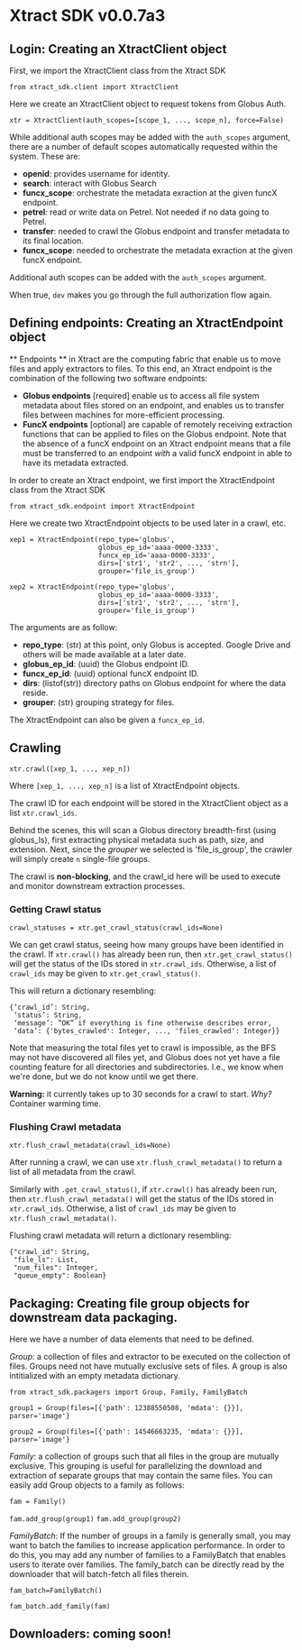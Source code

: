 # Xtract SDK v0.0.7a3

## Login: Creating an XtractClient object

First, we import the XtractClient class from the Xtract SDK

`from xtract_sdk.client import XtractClient`

Here we create an XtractClient object to request tokens from Globus Auth.

`xtr = XtractClient(auth_scopes=[scope_1, ..., scope_n], force=False)`

While additional auth scopes may be added with the `auth_scopes` argument, there are a number of 
default scopes automatically requested within the system. These are: 

* **openid**: provides username for identity.
* **search**: interact with Globus Search
* **funcx_scope**: orchestrate the metadata exraction at the given funcX endpoint.
* **petrel**: read or write data on Petrel. Not needed if no data going to Petrel.
* **transfer**: needed to crawl the Globus endpoint and transfer metadata to its final location.
* **funcx_scope**: needed to orchestrate the metadata exraction at the given funcX endpoint.

Additional auth scopes can be added with the `auth_scopes` argument.

When true, `dev` makes you go through the full authorization flow again.

## Defining endpoints: Creating an XtractEndpoint object
** Endpoints ** in Xtract are the computing fabric that enable us to move files and apply extractors to files. To this end, 
an Xtract endpoint is the combination of the following two software endpoints: 
* **Globus endpoints** [required] enable us to access all file system metadata about files stored on an endpoint, and enables us to transfer files between machines for more-efficient processing.
* **FuncX endpoints** [optional] are capable of remotely receiving extraction functions that can be applied to files on the Globus endpoint. Note that the absence of a funcX endpoint on an Xtract endpoint means that a file must be transferred to an endpoint *with* a valid funcX endpoint in able to have its metadata extracted. 

In order to create an Xtract endpoint, we first import the XtractEndpoint class from the Xtract SDK

```
from xtract_sdk.endpoint import XtractEndpoint
```

Here we create two XtractEndpoint objects to be used later in a crawl, etc.
```
xep1 = XtractEndpoint(repo_type='globus',
                      globus_ep_id='aaaa-0000-3333',
                      funcx_ep_id='aaaa-0000-3333',
                      dirs=['str1', 'str2', ..., 'strn'], 
                      grouper='file_is_group')

xep2 = XtractEndpoint(repo_type='globus',
                      globus_ep_id='aaaa-0000-3333',
                      dirs=['str1', 'str2', ..., 'strn'], 
                      grouper='file_is_group')
```


The arguments are as follow:
* **repo_type**: (str) at this point, only Globus is accepted. Google Drive and others will be made available at a later date. 
* **globus_ep_id**: (uuid) the Globus endpoint ID.
* **funcx_ep_id**: (uuid) optional funcX endpoint ID. 
* **dirs**: (listof(str)) directory paths on Globus endpoint for where the data reside.
* **grouper**: (str) grouping strategy for files.

The XtractEndpoint can also be given a `funcx_ep_id`.

## Crawling

`xtr.crawl([xep_1, ..., xep_n])`

Where `[xep_1, ..., xep_n]` is a list of XtractEndpoint objects.

The crawl ID for each endpoint will be stored in the XtractClient object as a list `xtr.crawl_ids`.

Behind the scenes, this will scan a Globus directory breadth-first (using globus_ls), first extracting physical metadata such as path, size, and extension. Next, since the *grouper* we selected is 'file_is_group', the crawler will simply create `n` single-file groups. 

The crawl is **non-blocking**, and the crawl_id here will be used to execute and monitor downstream extraction processes. 

### Getting Crawl status

`crawl_statuses = xtr.get_crawl_status(crawl_ids=None)`

We can get crawl status, seeing how many groups have been identified in the crawl. If `xtr.crawl()` has already been run, then `xtr.get_crawl_status()` will get the status of the IDs stored in `xtr.crawl_ids`. Otherwise, a list of `crawl_ids` may be given to `xtr.get_crawl_status()`.

This will return a dictionary resembling: 
```
{‘crawl_id’: String,
 ‘status’: String, 
 ‘message’: “OK” if everything is fine otherwise describes error,
 ‘data’: {'bytes_crawled': Integer, ..., 'files_crawled': Integer}}
```

Note that measuring the total files yet to crawl is impossible, as the BFS may not have discovered all files yet, and Globus does not yet have a file counting feature for all directories and subdirectories. I.e., we know when we're done, but we do not know until we get there. 

**Warning:** it currently takes up to 30 seconds for a crawl to start. *Why?* Container warming time. 

### Flushing Crawl metadata

`xtr.flush_crawl_metadata(crawl_ids=None)`

After running a crawl, we can use `xtr.flush_crawl_metadata()` to return a list of all metadata from the crawl. 

Similarly with `.get_crawl_status()`, if `xtr.crawl()` has already been run, then `xtr.flush_crawl_metadata()` will get the status of the IDs stored in `xtr.crawl_ids`. Otherwise, a list of `crawl_ids` may be given to `xtr.flush_crawl_metadata()`.

Flushing crawl metadata will return a dictionary resembling:
```
{"crawl_id": String,
 "file_ls": List,
 "num_files": Integer,
 "queue_empty": Boolean}
```

## Packaging: Creating file group objects for downstream data packaging. 

Here we have a number of data elements that need to be defined.

*Group*: a collection of files and extractor to be executed on the collection of files. Groups need not have mutually exclusive
sets of files. A group is also intitialized with an empty metadata dictionary. 

`from xtract_sdk.packagers import Group, Family, FamilyBatch`

`group1 = Group(files=[{'path': 12388550508, 'mdata': {}}], parser='image'}`

`group2 = Group(files=[{'path': 14546663235, 'mdata': {}}], parser='image'}`

*Family*: a collection of groups such that all files in the group are mutually exclusive. This grouping is useful for 
parallelizing the download and extraction of separate groups that may contain the  same files. You can easily add Group
objects to a family as follows: 

`fam = Family()`

`fam.add_group(group1)`
`fam.add_group(group2)`


*FamilyBatch*: If the number of groups in a family is generally small, you may want to batch the families to increase application 
performance. In order to do this, you may add any number of families to a FamilyBatch that enables users to iterate 
over families. The family_batch can be directly read by the downloader that will batch-fetch all files therein. 

`fam_batch=FamilyBatch()`

`fam_batch.add_family(fam)`

## Downloaders: coming soon! 
